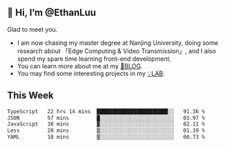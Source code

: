 ## 👋 Hi, I’m @EthanLuu

Glad to meet you.

- I am now chasing my master degree at Nanjing University, doing some research about 「Edge Computing & Video Transmission」, and I also spend my spare time learning front-end development.
- You can learn more about me at my [📝BLOG](https://blog.ethanloo.cn).
- You may find some interesting projects in my [💡LAB](https://lab.ethanloo.cn).

## This Week
<!--START_SECTION:waka-->

```txt
TypeScript   22 hrs 14 mins  ███████████████████████░░   91.36 %
JSON         57 mins         █░░░░░░░░░░░░░░░░░░░░░░░░   03.97 %
JavaScript   30 mins         ▓░░░░░░░░░░░░░░░░░░░░░░░░   02.11 %
Less         20 mins         ▒░░░░░░░░░░░░░░░░░░░░░░░░   01.39 %
YAML         10 mins         ▒░░░░░░░░░░░░░░░░░░░░░░░░   00.73 %
```

<!--END_SECTION:waka-->
